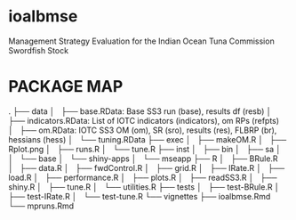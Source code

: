 
# ioalbmse

Management Strategy Evaluation for the Indian Ocean Tuna Commission Swordfish Stock

# PACKAGE MAP
.
├── data
│   ├── base.RData: Base SS3 run (base), results df (resb)
│   ├── indicators.RData: List of IOTC indicators (indicators), om RPs (refpts)
│   ├── om.RData: IOTC SS3 OM (om), SR (sro), results (res), FLBRP (br), hessians (hess)
│   └── tuning.RData
├── exec
│   ├── makeOM.R
│   ├── Rplot.png
│   ├── runs.R
│   └── tune.R
├── inst
│   ├── bin
│   ├── sa
│   │   └── base
│   └── shiny-apps
│       └── mseapp
├── R
│   ├── BRule.R
│   ├── data.R
│   ├── fwdControl.R
│   ├── grid.R
│   ├── IRate.R
│   ├── load.R
│   ├── performance.R
│   ├── plots.R
│   ├── readSS3.R
│   ├── shiny.R
│   ├── tune.R
│   └── utilities.R
├── tests
│   ├── test-BRule.R
│   ├── test-IRate.R
│   └── test-tune.R
└── vignettes
    ├── ioalbmse.Rmd
    └── mpruns.Rmd
